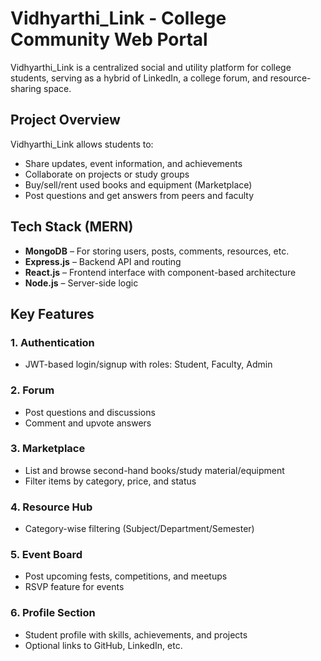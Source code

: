 # Vidhyarthi_Link - College Community Web Portal

Vidhyarthi_Link is a centralized social and utility platform for college students, serving as a hybrid of LinkedIn, a college forum, and resource-sharing space.

## Project Overview

Vidhyarthi_Link allows students to:
- Share updates, event information, and achievements
- Collaborate on projects or study groups
- Buy/sell/rent used books and equipment (Marketplace)
- Post questions and get answers from peers and faculty

## Tech Stack (MERN)

- **MongoDB** – For storing users, posts, comments, resources, etc.
- **Express.js** – Backend API and routing
- **React.js** – Frontend interface with component-based architecture
- **Node.js** – Server-side logic

## Key Features

### 1. Authentication
- JWT-based login/signup with roles: Student, Faculty, Admin

### 2. Forum
- Post questions and discussions
- Comment and upvote answers

### 3. Marketplace
- List and browse second-hand books/study material/equipment
- Filter items by category, price, and status

### 4. Resource Hub

- Category-wise filtering (Subject/Department/Semester)

### 5. Event Board
- Post upcoming fests, competitions, and meetups
- RSVP feature for events

### 6. Profile Section
- Student profile with skills, achievements, and projects
- Optional links to GitHub, LinkedIn, etc.

